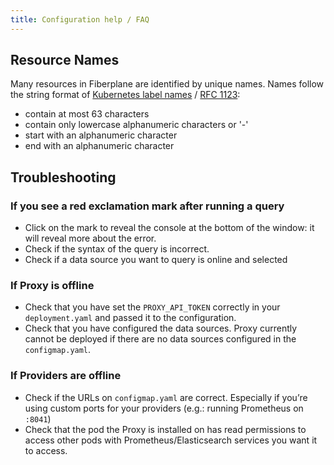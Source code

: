 ```yaml
---
title: Configuration help / FAQ
---
```


## Resource Names

Many resources in Fiberplane are identified by unique names. Names follow the string format of [Kubernetes label names](https://kubernetes.io/docs/concepts/overview/working-with-objects/names/#dns-label-names) / [RFC 1123](https://tools.ietf.org/html/rfc1123):

- contain at most 63 characters
- contain only lowercase alphanumeric characters or '-'
- start with an alphanumeric character
- end with an alphanumeric character

## Troubleshooting

### If you see a red exclamation mark after running a query

- Click on the mark to reveal the console at the bottom of the window: it will reveal more about the error.
- Check if the syntax of the query is incorrect.
- Check if a data source you want to query is online and selected

### If Proxy is offline

- Check that you have set the `PROXY_API_TOKEN` correctly in your `deployment.yaml` and passed it to the configuration.
- Check that you have configured the data sources. Proxy currently cannot be deployed if there are no data sources configured in the `configmap.yaml`.

### If Providers are offline

- Check if the URLs on `configmap.yaml` are correct. Especially if you’re using custom ports for your providers (e.g.: running Prometheus on `:8041`)
- Check that the pod the Proxy is installed on has read permissions to access other pods with  Prometheus/Elasticsearch services you want it to access.
